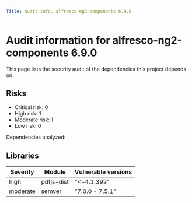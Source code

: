 ```yaml
---
Title: Audit info, alfresco-ng2-components 6.9.0
---
```


# Audit information for alfresco-ng2-components 6.9.0

This page lists the security audit of the dependencies this project depends on.

## Risks

- Critical risk: 0
- High risk: 1
- Moderate risk: 1
- Low risk: 0

Dependencies analyzed: 

## Libraries

| Severity | Module | Vulnerable versions |
| --- | --- | --- |
|high | pdfjs-dist | &#34;&lt;=4.1.392&#34; |
|moderate | semver | &#34;7.0.0 - 7.5.1&#34; |


